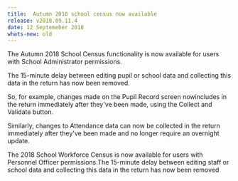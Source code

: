 ```yaml
---
title:  Autumn 2018 school census now available
release: v2018.09.11.4
date: 12 Septemeber 2018
whats-new: old
---
```


The Autumn 2018 School Census functionality is now available for users with School Administrator permissions.

The 15-minute delay between editing pupil or school data and collecting this data in the return has now been removed.

So, for example, changes made on the Pupil Record screen nowincludes in the return immediately after they've been made, using the Collect and Validate button.

Similarly, changes to Attendance data can now be collected in the return immediately after they've been made and no longer require an overnight update.

The 2018 School Workforce Census is now available for users with Personnel Officer permissions.The 15-minute delay between editing staff or school data and collecting this data in the return has now been removed